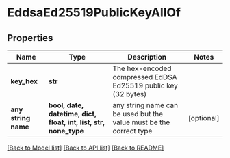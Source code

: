 # EddsaEd25519PublicKeyAllOf


## Properties
Name | Type | Description | Notes
------------ | ------------- | ------------- | -------------
**key_hex** | **str** | The hex-encoded compressed EdDSA Ed25519 public key (32 bytes) | 
**any string name** | **bool, date, datetime, dict, float, int, list, str, none_type** | any string name can be used but the value must be the correct type | [optional]

[[Back to Model list]](../README.md#documentation-for-models) [[Back to API list]](../README.md#documentation-for-api-endpoints) [[Back to README]](../README.md)


